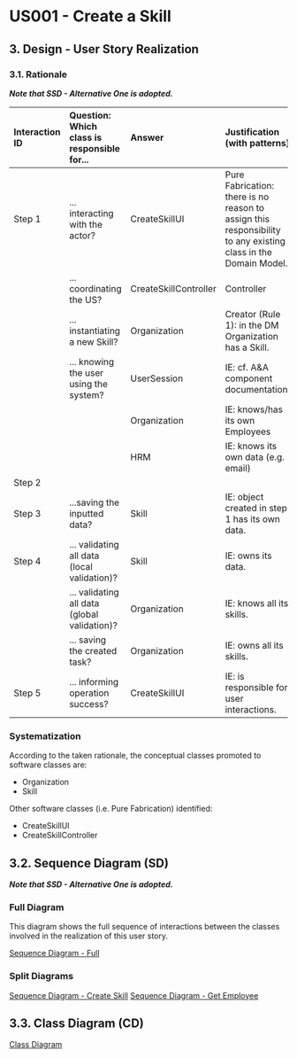 # US001 - Create a Skill 

## 3. Design - User Story Realization 

### 3.1. Rationale

_**Note that SSD - Alternative One is adopted.**_

| Interaction ID | Question: Which class is responsible for...   | Answer                | Justification (with patterns)                                                                                 |
|:---------------|:----------------------------------------------|:----------------------|:--------------------------------------------------------------------------------------------------------------|
| Step 1  		     | 	... interacting with the actor?              | CreateSkillUI         | Pure Fabrication: there is no reason to assign this responsibility to any existing class in the Domain Model. |
| 			  		        | 	... coordinating the US?                     | CreateSkillController | Controller                                                                                                    |
| 			  		        | 	... instantiating a new Skill?               | Organization          | Creator (Rule 1): in the DM Organization has a Skill.                                                         |
| 			  		        | ... knowing the user using the system?        | UserSession           | IE: cf. A&A component documentation.                                                                          |
| 			  		        | 							                                       | Organization          | IE: knows/has its own Employees                                                                               |
| 			  		        | 							                                       | HRM                   | IE: knows its own data (e.g. email)                                                                           |
| Step 2  		     | 							                                       |                       |                                                                                                               |
| Step 3  		     | 	...saving the inputted data?                 | Skill                 | IE: object created in step 1 has its own data.                                                                |	|                      |                                                                                                               |              
| Step 4 		      | 	... validating all data (local validation)?  | Skill                 | IE: owns its data.                                                                                            | 
| 			  		        | 	... validating all data (global validation)? | Organization          | IE: knows all its skills.                                                                                     | 
| 			  		        | 	... saving the created task?                 | Organization          | IE: owns all its skills.                                                                                      | 
| Step 5 		      | 	... informing operation success?             | CreateSkillUI         | IE: is responsible for user interactions.                                                                     | 

### Systematization ##

According to the taken rationale, the conceptual classes promoted to software classes are: 

* Organization
* Skill

Other software classes (i.e. Pure Fabrication) identified: 

* CreateSkillUI  
* CreateSkillController


## 3.2. Sequence Diagram (SD)

_**Note that SSD - Alternative One is adopted.**_

### Full Diagram

This diagram shows the full sequence of interactions between the classes involved in the realization of this user story.

[Sequence Diagram - Full](svg/us001-sequence-diagram-full.svg)

### Split Diagrams

[Sequence Diagram - Create Skill](svg/us001-sequence-diagram-partial-create-skill.svg)
[Sequence Diagram - Get Employee](svg/us001-sequence-diagram-partial-get-employee.svg)

## 3.3. Class Diagram (CD)

[Class Diagram](svg/us001-class-diagram.svg)
